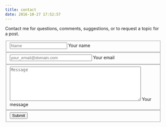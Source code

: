 ```yaml
---
title: contact
date: 2016-10-27 17:52:57
---
```

Contact me for questions, comments, suggestions, or to request a topic for a post.
<style type="stylesheet" src="contact.css"></style>

<script src="https://ajax.googleapis.com/ajax/libs/jquery/1.11.2/jquery.min.js"></script>

<!-- <script type="text/javascript" src="lib/axios/dist/axios.standalone.js"></script>
<script type="text/javascript" src="lib/CryptoJS/rollups/hmac-sha256.js"></script>
<script type="text/javascript" src="lib/CryptoJS/rollups/sha256.js"></script>
<script type="text/javascript" src="lib/CryptoJS/components/hmac.js"></script>
<script type="text/javascript" src="lib/CryptoJS/components/enc-base64.js"></script>
<script type="text/javascript" src="lib/url-template/url-template.js"></script>
<script type="text/javascript" src="lib/apiGatewayCore/sigV4Client.js"></script>
<script type="text/javascript" src="lib/apiGatewayCore/apiGatewayClient.js"></script>
<script type="text/javascript" src="lib/apiGatewayCore/simpleHttpClient.js"></script>
<script type="text/javascript" src="lib/apiGatewayCore/utils.js"></script>
<script type="text/javascript" src="apigClient.js"></script> -->

<form class="form" id="contactform">
    <fieldset class="field">
        <input class="input" type="text" name="name" placeholder="Name" required>
        <label class="label" for="name"><span class="label-content">Your name</span></label>
    </fieldset>
    <fieldset class="field">
        <input class="input" id="emailaddr" type="email" size="30" name="_replyto" placeholder="your_email@domain.com" required>
        <label class="label" for="_replyto"><span class="label-content">Your email</span></label>
    </fieldset>
    <fieldset class="field">
        <textarea class="input" id="message" name="message" rows="7" cols="50" placeholder="Message" required></textarea>
        <label class="label" for="message"><span class="label-content">Your message</span></label>
    </fieldset>
    <fieldset class="field">
        <button type="submit" id="submit">Submit</button>
<!--         <input class="button submit" type="submit" value="Send" onclick="sendmessage()"> -->
    </fieldset>
</form>

<div id="message" ></div>

<script type="text/javascript">
  $(document).ready(function() {
    $("#contactform").submit(function(e) {
        e.preventDefault();  
        var msg = document.getElementById('message').value;
        var emailaddress = document.getElementById('emailaddr').value;
        var data = {
        "email": emailaddress,
        "message": msg
        };
        $.ajax({
            type: 'POST',
            crossDomain: true,
            url: 'https://ydof20cshi.execute-api.ap-southeast-2.amazonaws.com/prod/contact-us',
            contentType: 'application/json',
            data: JSON.stringify(data),
            dataType: 'json',
            success: function (response) {
              alert(response);
                $("#message").html(response);
                $('#message').show();
            },
            error: function (e) {
                console.log('error');
            },
        });
      });
    });
</script>

<!--<script type="text/javascript">

  function sendmessage(){

      var apigClient = apigClientFactory.newClient();
      var msg = document.getElementById('message').value;
      var emailaddress = document.getElementById('emailaddr').value;

      var body = {
        "email": emailaddress,
        "message": msg
      };
      var params = {
        //"msg": messg
      };
      var additionalParams = {
      };
      apigClient.sendmsqPost(params, body, additionalParams);
  }
</script>-->

